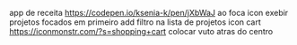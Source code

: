 
app de receita https://codepen.io/ksenia-k/pen/jXbWaJ
ao foca icon exebir projetos focados em primeiro 
add filtro na lista de projetos
icon cart https://iconmonstr.com/?s=shopping+cart
colocar vuto atras do centro
